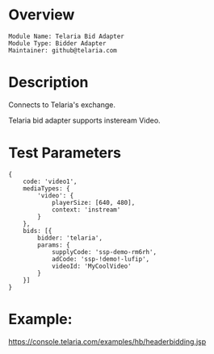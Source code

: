 # Overview

```
Module Name: Telaria Bid Adapter
Module Type: Bidder Adapter
Maintainer: github@telaria.com
```

# Description

Connects to Telaria's exchange.

Telaria bid adapter supports insteream Video.

# Test Parameters
```
{
    code: 'video1',
    mediaTypes: {
        'video': {
            playerSize: [640, 480],
            context: 'instream'
        }
    },
    bids: [{
        bidder: 'telaria',
        params: {
            supplyCode: 'ssp-demo-rm6rh',
            adCode: 'ssp-!demo!-lufip',
            videoId: 'MyCoolVideo'
        }
    }]
}
```

# Example:
https://console.telaria.com/examples/hb/headerbidding.jsp
